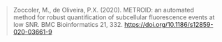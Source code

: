 

>Zoccoler, M., de Oliveira, P.X. (2020). METROID: an automated method for robust quantification of subcellular fluorescence events at low SNR. BMC Bioinformatics 21, 332. https://doi.org/10.1186/s12859-020-03661-9
